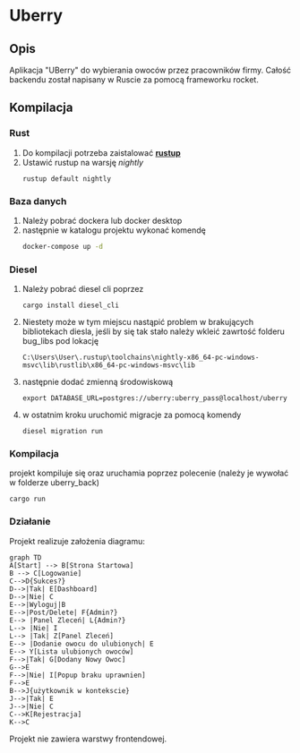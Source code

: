 # Uberry
## Opis
Aplikacja "UBerry" do wybierania owoców przez pracowników firmy. Całość backendu został napisany w Ruscie za pomocą frameworku rocket.
## Kompilacja
### Rust
1. Do kompilacji potrzeba zaistalować [**rustup**](https://www.rust-lang.org/tools/install)
1. Ustawić rustup na warsję *nightly*
    ```
    rustup default nightly
    ```
### Baza danych
1. Należy pobrać dockera lub docker desktop
1. następnie w katalogu projektu wykonać komendę 
    ```bash
    docker-compose up -d
    ```
### Diesel
1. Należy pobrać diesel cli poprzez
    ```dotnetcli
    cargo install diesel_cli
    ```
1. Niestety może w tym miejscu nastąpić problem w brakujących bibliotekach diesla, jeśli by się tak stało należy wkleić zawrtość folderu bug_libs pod lokację 
    ```dotnetcli
    C:\Users\User\.rustup\toolchains\nightly-x86_64-pc-windows-msvc\lib\rustlib\x86_64-pc-windows-msvc\lib
    ```

2. następnie dodać zmienną środowiskową
    ```dotnetcli
    export DATABASE_URL=postgres://uberry:uberry_pass@localhost/uberry
    ```
3. w ostatnim kroku uruchomić migracje za pomocą komendy
    ```dotnetcli
    diesel migration run
    ```

### Kompilacja
projekt kompiluje się oraz uruchamia poprzez polecenie (należy je wywołać w folderze uberry_back)
```dotnetcli
cargo run
```

### Działanie
Projekt realizuje założenia diagramu:
```mermaid
graph TD
A[Start] --> B[Strona Startowa]
B --> C[Logowanie]
C-->D{Sukces?}
D-->|Tak| E[Dashboard]
D-->|Nie| C
E-->|Wyloguj|B
E-->|Post/Delete| F{Admin?}
E--> |Panel Zleceń| L{Admin?}
L--> |Nie| I
L--> |Tak| Z[Panel Zleceń]
E--> |Dodanie owocu do ulubionych| E
E--> Y[Lista ulubionych owoców]
F-->|Tak| G[Dodany Nowy Owoc]
G-->E
F-->|Nie| I[Popup braku uprawnien]
F-->E
B-->J{użytkownik w kontekscie}
J-->|Tak| E
J-->|Nie| C
C-->K[Rejestracja]
K-->C

```
Projekt nie zawiera warstwy frontendowej.